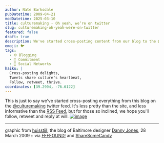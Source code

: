 ```yaml
---
author: Nate Barksdale
pubDatetime: 2009-04-21
modDatetime: 2025-03-10
title: culturemaking - Oh yeah, we’re on twitter
slug: culturemaking-oh-yeah-were-on-twitter
featured: false
draft: true
description: We've started cross-posting content from our blog to the @culturemaking Twitter feed for those interested in following along.
emoji: 🐦
tags:
  - 🌐 Blogging
  - 🔄 Commitment
  - 📱 Social Networks
haiku: |
  Cross-posting delights,  
  Tweets share culture's heartbeat,  
  Follow, retweet, thrive.
coordinates: [39.2904, -76.6122]
---
```


This is just to say we've started cross-posting everything from this blog on the [@culturemaking](http://twitter.com/culturemaking) twitter feed. It's less pretty than the site, and less informative than the [RSS Feed](http://www.culture-making.com/tumblelog/atom/), but for those so inclined, we hope you'll follow, retweet and reply at will. [![image](http://culture-making.com/media/djonestweeter.jpg)](http://www.dannyjonesdesign.com/blog/?p=95#comments)

---

graphic from [huisstijl](https://www.google.com/search?q=%22huisstijl%22%20dannyjonesdesign.com), the blog of Baltimore designer [Danny Jones](http://web.archive.org/web/20170425232333/http://dannyjonesdesign.com/blog/?p=95), 28 March 2009 :: via [FFFFOUND!](http://web.archive.org/web/20170508105846/http://ffffound.com/image/cdd9bf7ba3f21defe9ac6cf18c3721856ed41d1c) and [ShareSomeCandy](http://web.archive.org/web/20241102201838/http://sharesomecandy.com/)
